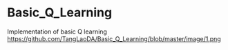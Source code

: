 # Basic_Q_Learning
Implementation of basic Q learning
https://github.com/TangLaoDA/Basic_Q_Learning/blob/master/image/1.png
